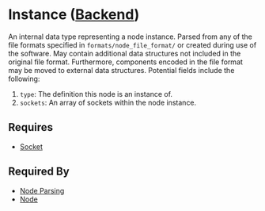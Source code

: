 # Instance ([Backend](../backend.md))

An internal data type representing a node instance. Parsed from any of the file formats specified in `formats/node_file_format/` or created during use of the software. May contain additional data structures not included in the original file format. Furthermore, components encoded in the file format may be moved to external data structures. Potential fields include the following:

1. `type`: The definition this node is an instance of.
2. `sockets`: An array of sockets within the node instance.

## Requires

- [Socket](./socket.md)

## Required By

- [Node Parsing](../node_file_format/parsing.md)
- [Node](./node.md)
